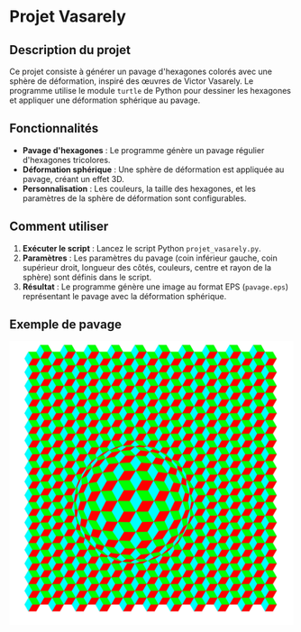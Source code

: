 # Projet Vasarely

## Description du projet

Ce projet consiste à générer un pavage d'hexagones colorés avec une sphère de déformation, inspiré des œuvres de Victor Vasarely. Le programme utilise le module `turtle` de Python pour dessiner les hexagones et appliquer une déformation sphérique au pavage.

## Fonctionnalités

- **Pavage d'hexagones** : Le programme génère un pavage régulier d'hexagones tricolores.
- **Déformation sphérique** : Une sphère de déformation est appliquée au pavage, créant un effet 3D.
- **Personnalisation** : Les couleurs, la taille des hexagones, et les paramètres de la sphère de déformation sont configurables.

## Comment utiliser

1. **Exécuter le script** : Lancez le script Python `projet_vasarely.py`.
2. **Paramètres** : Les paramètres du pavage (coin inférieur gauche, coin supérieur droit, longueur des côtés, couleurs, centre et rayon de la sphère) sont définis dans le script.
3. **Résultat** : Le programme génère une image au format EPS (`pavage.eps`) représentant le pavage avec la déformation sphérique.

## Exemple de pavage

![screenshot](pavage.jpg)
